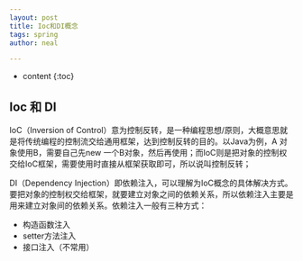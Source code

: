```yaml
---
layout: post
title: Ioc和DI概念
tags: spring
author: neal

---
```

* content
{:toc}
## Ioc 和 DI

IoC（Inversion of Control）意为控制反转，是一种编程思想/原则，大概意思就是将传统编程的控制流交给通用框架，达到控制反转的目的。以Java为例，A 对象使用B，需要自己先new 一个B对象，然后再使用；而IoC则是把对象的控制权交给IoC框架，需要使用时直接从框架获取即可，所以说叫控制反转；

DI（Dependency Injection）即依赖注入，可以理解为IoC概念的具体解决方式。要把对象的控制权交给框架，就要建立对象之间的依赖关系，所以依赖注入主要是用来建立对象间的依赖关系。依赖注入一般有三种方式：

* 构造函数注入
* setter方法注入
* 接口注入（不常用）



